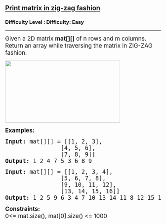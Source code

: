 <h2><a href="https://www.geeksforgeeks.org/problems/print-matrix-in-zig-zag-fashion--122748/1?page=1&status=unsolved&sortBy=accuracy">Print matrix in zig-zag fashion</a></h2><h3>Difficulty Level : Difficulty: Easy</h3><hr><div class="problems_problem_content__Xm_eO"><p><span style="font-size: 14pt;">Given a 2D matrix <strong>mat[][]</strong> of n rows and m columns. Return an array while traversing the matrix in ZIG-ZAG fashion.</span></p>
<p><img src="https://media.geeksforgeeks.org/img-practice/prod/addEditProblem/problem_desc/Web/Other/blobid0_1731912562.png" width="372" height="200"></p>
<p><span style="font-size: 14pt;"><strong>Examples:</strong></span></p>
<pre><span style="font-size: 14pt;"><strong>Input: </strong>mat[][] = </span><span style="font-size: 18.6667px;">[[1, 2, 3],
                [4, 5, 6],
                [7, 8, 9]]<strong><br>Output: </strong>1 2 4 7 5 3 6 8 9</span></pre>
<pre><span style="font-size: 18.6667px;"><strong>Input: </strong>mat[][] = [[1, 2, 3, 4], 
                [5, 6, 7, 8],
                [9, 10, 11, 12],
                [13, 14, 15, 16]]<strong>
Output: </strong>1 2 5 9 6 3 4 7 10 13 14 11 8 12 15 16</span></pre>
<p><span style="font-size: 18.6667px;"><strong>Constraints:</strong><br>0&lt;= mat.size(), mat[0].size() &lt;= 1000</span></p></div>